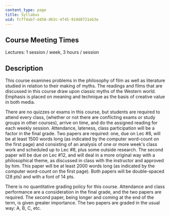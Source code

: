 ```yaml
---
content_type: page
title: Syllabus
uid: fcff4ab7-d458-d63c-4f45-919d0721eb3e
---
```


Course Meeting Times
--------------------

Lectures: 1 session / week, 3 hours / session

Description
-----------

This course examines problems in the philosophy of film as well as literature studied in relation to their making of myths. The readings and films that are discussed in this course draw upon classic myths of the Western world. Emphasis is placed on meaning and technique as the basis of creative value in both media.

There are no quizzes or exams in this course, but students are required to attend every class, (whether or not there are conflicting exams or study groups in other courses), arrive on time, and do the assigned reading for each weekly session. Attendance, lateness, class participation will be a factor in the final grade. Two papers are required: one, due on Lec #8, will be at least 1500 words long (as indicated by the computer word-count on the first page) and consisting of an analysis of one or more week's class work and scheduled up to Lec #8, plus some outside research. The second paper will be due on Lec #12, and will deal in a more original way with a philosophical theme, as discussed in class with the instructor and approved by him. This paper will be at least 2000 words long (as indicated by the computer word-count on the first page). Both papers will be double-spaced (28 pts) and with a font of 14 pts.

There is no quantitative grading policy for this course. Attendance and class performance are a consideration in the final grade, and the two papers are required. The second paper, being longer and coming at the end of the term, is given greater importance. The two papers are graded in the usual way: A, B, C, etc.